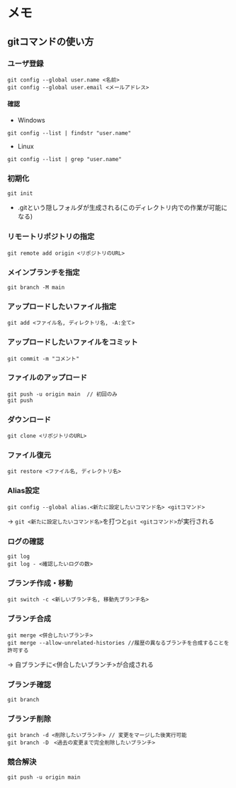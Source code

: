# メモ
## gitコマンドの使い方
### ユーザ登録
```
git config --global user.name <名前>
git config --global user.email <メールアドレス>
```
#### 確認
* Windows 
```
git config --list | findstr "user.name"
```
* Linux
```
git config --list | grep "user.name"
```
### 初期化
```
git init
```
- .gitという隠しフォルダが生成される(このディレクトリ内での作業が可能になる)
### リモートリポジトリの指定  
```
git remote add origin <リポジトリのURL>
```
### メインブランチを指定  
```
git branch -M main
```
### アップロードしたいファイル指定
```
git add <ファイル名, ディレクトリ名, -A:全て>
```
### アップロードしたいファイルをコミット
```
git commit -m "コメント"
```
### ファイルのアップロード
```
git push -u origin main  // 初回のみ
git push
```
### ダウンロード
```
git clone <リポジトリのURL>
```
### ファイル復元
```
git restore <ファイル名, ディレクトリ名>
```
### Alias設定
```
git config --global alias.<新たに設定したいコマンド名> <gitコマンド>
```
→ ```git <新たに設定したいコマンド名>```を打つと```git <gitコマンド>```が実行される
### ログの確認
```
git log
git log - <確認したいログの数>
```
### ブランチ作成・移動
```
git switch -c <新しいブランチ名, 移動先ブランチ名>
```
### ブランチ合成
```
git merge <併合したいブランチ>
git merge --allow-unrelated-histories //履歴の異なるブランチを合成することを許可する
```
→ 自ブランチに<併合したいブランチ>が合成される
### ブランチ確認
```
git branch
```
### ブランチ削除
```
git branch -d <削除したいブランチ> // 変更をマージした後実行可能
git branch -D　<過去の変更まで完全削除したいブランチ>
```
### 競合解決
```
git push -u origin main
```
